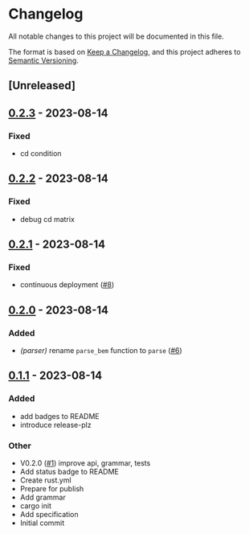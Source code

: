 # Changelog
All notable changes to this project will be documented in this file.

The format is based on [Keep a Changelog](https://keepachangelog.com/en/1.0.0/),
and this project adheres to [Semantic Versioning](https://semver.org/spec/v2.0.0.html).

## [Unreleased]

## [0.2.3](https://github.com/vortex-design/bem/compare/v0.2.2...v0.2.3) - 2023-08-14

### Fixed
- cd condition

## [0.2.2](https://github.com/vortex-design/bem/compare/v0.2.1...v0.2.2) - 2023-08-14

### Fixed
- debug cd matrix

## [0.2.1](https://github.com/vortex-design/bem/compare/v0.2.0...v0.2.1) - 2023-08-14

### Fixed
- continuous deployment ([#8](https://github.com/vortex-design/bem/pull/8))

## [0.2.0](https://github.com/vortex-design/bem/compare/v0.1.1...v0.2.0) - 2023-08-14

### Added
- *(parser)* rename `parse_bem` function to `parse` ([#6](https://github.com/vortex-design/bem/pull/6))

## [0.1.1](https://github.com/vortex-design/bem/compare/v0.1.0...v0.1.1) - 2023-08-14

### Added
- add badges to README
- introduce release-plz

### Other
- V0.2.0 ([#1](https://github.com/vortex-design/bem/pull/1)) improve api, grammar, tests
- Add status badge to README
- Create rust.yml
- Prepare for publish
- Add grammar
- cargo init
- Add specification
- Initial commit
